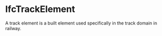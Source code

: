 IfcTrackElement
===============
A track element is a built element used specifically in the track domain in
railway.


